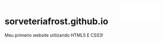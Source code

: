 <a href="https://cauaguiar.github.io/Sorveteria-Frost/">
    <img src="frost_branco.png" alt="Frost logo" title="Sorveteria Frost" align="right" height="60" />
</a>

# sorveteriafrost.github.io
Meu primeiro website utilizando HTML5 E CSS3!
